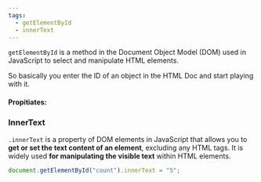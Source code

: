 ```yaml
---
tags:
  - getElementById
  - innerText
---
```


`getElementById` is a method in the Document Object Model (DOM) used in JavaScript to select and manipulate HTML elements.

So basically you enter the ID of an object in the HTML Doc and start playing with it.

#### Propitiates: 

### InnerText

`.innerText` is a property of DOM elements in JavaScript that allows you to **get or set the text content of an element**, excluding any HTML tags. It is widely used **for manipulating the visible text** within HTML elements.

```js
document.getElementById("count").innerText = "5";
```

